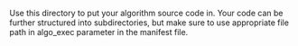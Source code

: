 Use this directory to put your algorithm source code in.
Your code can be further structured into subdirectories, but make sure to use appropriate file path in algo_exec parameter in the manifest file.